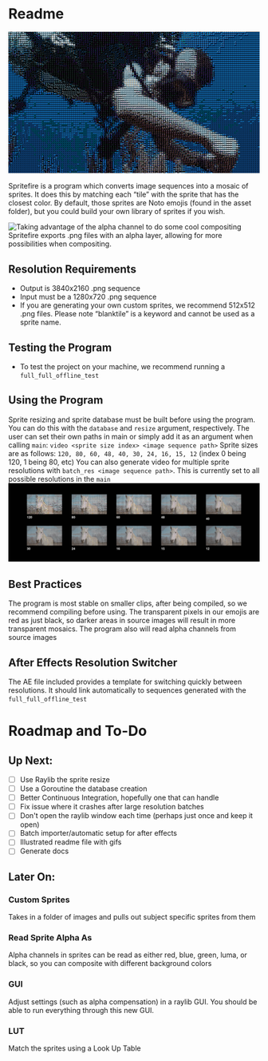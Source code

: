 # Readme
![A mosaic right out of spritefire](readme_assets/dive.png)

Spritefire is a program which converts image sequences into a mosaic of sprites. It does this by matching each “tile” with the sprite that has the closest color. By default, those sprites are Noto emojis (found in the asset folder), but you could build your own library of sprites if you wish.

![Taking advantage of the alpha channel to do some cool compositing](readme_assets/eye.png)
Spritefire exports .png files with an alpha layer, allowing for more possibilities when compositing.

## Resolution Requirements
- Output is 3840x2160 .png sequence
- Input must be a 1280x720 .png sequence
- If you are generating your own custom sprites, we recommend 512x512 .png files. Please note “blanktile” is a keyword and cannot be used as a sprite name.

## Testing the Program
- To test the project on your machine, we recommend running a `full_full_offline_test`

## Using the Program
Sprite resizing and sprite database must be built before using the program. You can do this with the `database` and `resize` argument, respectively.
The user can set their own paths in main or simply add it as an argument when calling `main`: `video <sprite size index> <image sequence path>`
Sprite sizes are as follows: `120, 80, 60, 48, 40, 30, 24, 16, 15, 12` (index 0 being 120, 1 being 80, etc)
You can also generate video for multiple sprite resolutions with `batch_res <image sequence path>`. This is currently set to all possible resolutions in the `main`
![All possible resolutions with spritefire](readme_assets/resolutions.jpg)


## Best Practices
The program is most stable on smaller clips, after being compiled, so we recommend compiling before using.
The transparent pixels in our emojis are red as just black, so darker areas in source images will result in more transparent mosaics.
The program also will read alpha channels from source images

## After Effects Resolution Switcher
The AE file included provides a template for switching quickly between resolutions. It should link automatically to sequences generated with the `full_full_offline_test`

# Roadmap and To-Do
## Up Next:
- [ ] Use Raylib the sprite resize
- [ ] Use a Goroutine the database creation
- [ ] Better Continuous Integration, hopefully one that can handle
- [ ] Fix issue where it crashes after large resolution batches
- [ ] Don't open the raylib window each time (perhaps just once and keep it open)
- [ ] Batch importer/automatic setup for after effects
- [ ] Illustrated readme file with gifs
- [ ] Generate docs

## Later On:
### Custom Sprites
Takes in a folder of images and pulls out subject specific sprites from them
### Read Sprite Alpha As
Alpha channels in sprites can be read as either red, blue, green, luma, or black, so you can composite with different background colors
### GUI
Adjust settings (such as alpha compensation) in a raylib GUI. You should be able to run everything through this new GUI.
### LUT
Match the sprites using a Look Up Table
